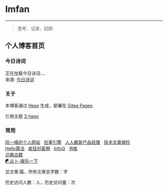# Imfan
---
> 思考、记录、回顾

 
## 个人博客首页

<!--今日诗词-->
<script src="https://sdk.jinrishici.com/v2/browser/jinrishici.js" charset="utf-8"></script>
<h3>今日诗词</h3>
<div id="today-poem">正在加载今日诗词....</div>
<div>来源: <a href="https://www.jinrishici.com">今日诗词</a></div>
<script type="text/javascript">
  jinrishici.load(function(result) {
    var goodWords = result.data.content;
    var content = result.data.origin;
    var htmlTxt = '<div>'+content.title+'</div>'+
                  '<div>--'+content.author+'</div>';
    for(var i=0; i<content.content.length; i++){
        var words = content.content[i];
        if(words.includes(goodWords)){
            var wordSplit = words.split(goodWords);
            htmlTxt = htmlTxt + '<div>「'+wordSplit[0]+'<font class="goodWords_class">'+goodWords+'</font>'+wordSplit[1]+'」</div>';
        } else {
            htmlTxt = htmlTxt + '<div>'+words+'</div>';
        }
    }
    document.getElementById("today-poem").innerHTML = htmlTxt;
  });
</script>


### 关于
本博客通过 [Hexo](https://hexo.io/) 生成，部署在 [Gitee Pages](https://gitee.com/help/articles/4136#article-header0)<p>
引用主题 [3-hexo](https://yelog.org/2017/03/23/3-hexo-instruction/)

### 常用
<div>
    <span><a href="https://www.ruanyifeng.com/">阮一峰的个人网站</a>&nbsp;&nbsp;</span>
    <span><a href="https://www.oceanengine.com/">巨量引擎</a>&nbsp;&nbsp;</span>
    <span><a href="https://www.woshipm.com/">人人都是产品经理</a>&nbsp;&nbsp;</span>
    <span><a href="https://learn.lianglianglee.com/">技术文章摘抄</a>&nbsp;&nbsp;</span>
</div>
<div>
    <span><a href="https://www.hello-algo.com/">Hello算法</a>&nbsp;&nbsp;</span>
    <span><a href="https://www.cnblogs.com/crazymakercircle">疯狂创客圈</a>&nbsp;&nbsp;</span>
    <span><a href="https://www.infoq.cn/">InfoQ</a>&nbsp;&nbsp;</span>
    <span><a href="https://new.shuge.org/">书格</a>&nbsp;&nbsp;</span>
</div>
<div>
    <span><a href="https://www.shidianguji.com/">识典古籍</a>&nbsp;&nbsp;</span>
</div>
<div>
    <span><a href="/game/search.html" target="_blank">☯占卜-娱乐一下</a></span>
</div>


总文章:<code class="article_number"></code>篇，所有文章总字数：<code class="site_word_count"></code>字<p>
历史访问人数：<code class="site_uv"></code>人，历史访问量：<code class="site_pv"></code>次
